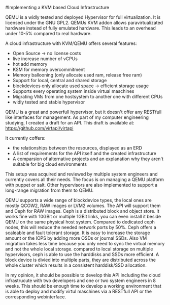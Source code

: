 #Implementing a KVM based Cloud Infrastructure

QEMU is a widly tested and deployed Hypervisor for full virtualization. It is licensed under the GNU GPL2. QEMUs KVM addon allows paravirtualizated hardware instead of fully emulated hardware. This leads to an overhead under 10-5% compared to real hardware. 

A cloud infrastructure with KVM/QEMU offers several features:
+ Open Source → no license costs
+ live increase number of vCPUs
+ hot add memory
+ KSM for memory overcommitment
+ Memory ballooning (only allocate used ram, release free ram)
+ Support for local, central and shared storage
+ blockdevices only allocate used space → efficient storage usage
+ Supports every operating system inside virtual maschines
+ Migrating VMs from one hostsystem to another one with different CPUs
+ widly tested and stable hypervisor

QEMU is a great and powerfull hypervisor, but it doesn't offer any RESTfull like interfaces for management. As part of my computer engineering studying, I created a draft for an API. This draft is available at: https://github.com/virtapi/virtapi

It currently coffers:
+ the relationships between the resources, displayed as an ERD
+ A list of requirements for the API itself and the created infrastructure
+ A comparsion of alternative projects and an explanation why they aren't suitable for big cloud environments

This setup was acquired and reviewed by multiple system engineers and currently covers all their needs. The focus is on managing a QEMU platform with puppet or salt. Other hypervisors are also implemented to support a long-range migration from them to QEMU.

QEMU supports a wide range of blockdevice types, the local ones are mostly QCOW2, RAW images or LVM2 volumes. The API will support them and Ceph for RAW images. Ceph is a distributed block and object store. It works fine with 10GBit or multiple 1GBit links, you can even install it beside QEMU on the same physical host system. Compared to dedicated ceph nodes, this will reduce the needed network ports by 50%. Ceph offers a scaleable and fault tolerant storage. It is easy to increase the storage amount or the IOPS by adding more OSDs or journal SSDs. Also VM migration takes less time because you only need to sync the virtual memory and not the whole local storage. compared to local storage on multiple hypervisors, ceph is able to use the harddisks and SSDs more efficient. A block device is divied into multiple parts, they are distributed across the whole cluster which results in a consistent harddisk/SSD allocation.

In my opinion, it should be possible to develop this API including the cloud infrastrucute with two developers and one or two system engineers in 8 weeks. This should be enough time to develop a working environment that is able to deploy and modify virtul maschines via a RESTfull API or the corresponding webinterface.
